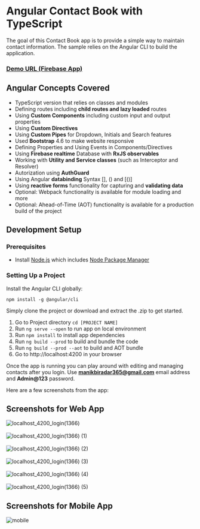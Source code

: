 # Angular Contact Book with TypeScript

The goal of this Contact Book app is to provide a simple way to maintain contact information. The sample relies on the Angular CLI to build the application.
### [Demo URL (Firebase App)]


## Angular Concepts Covered

* TypeScript version that relies on classes and modules
* Defining routes including **child routes and lazy loaded** routes
* Using **Custom Components** including custom input and output properties
* Using **Custom Directives**
* Using **Custom Pipes** for Dropdown, Initials and Search features
* Used **Bootstrap** 4.6 to make website responsive
* Defining Properties and Using Events in Components/Directives
* Using **Firebase realtime** Database with **RxJS observables**
* Working with **Utility and Service classes** (such as Interceptor and Resolver)
* Autorization using **AuthGuard**
* Using Angular **databinding** Syntax [], () and [()]
* Using **reactive forms** functionality for capturing and **validating data**
* Optional: Webpack functionality is available for module loading and more
* Optional: Ahead-of-Time (AOT) functionality is available for a production build of the project


## Development Setup

### Prerequisites

- Install [Node.js] which includes [Node Package Manager][npm]

### Setting Up a Project

Install the Angular CLI globally:

```
npm install -g @angular/cli
```

Simply clone the project or download and extract the .zip to get started. 
1. Go to Project directory `cd [PROJECT NAME]`
1. Run `ng serve --open` to run app on local environment 
1. Run `npm install` to install app dependencies
1. Run `ng build --prod` to build and bundle the code
1. Run `ng build --prod --aot` to build and AOT bundle
1. Go to http://localhost:4200 in your browser 


Once the app is running you can play around with editing and managing contacts after you login. Use **manikbiradar365@gmail.com** email address and **Admin@123** password.

Here are a few screenshots from the app:<br />

## Screenshots for Web App
![localhost_4200_login(1366)](https://user-images.githubusercontent.com/64681145/123249923-1f353480-d507-11eb-8d06-c402d69f410a.png)<br /><br />
![localhost_4200_login(1366) (1)](https://user-images.githubusercontent.com/64681145/123249928-20666180-d507-11eb-9624-86e3b2c00237.png)<br /><br />
![localhost_4200_login(1366) (2)](https://user-images.githubusercontent.com/64681145/123249930-20666180-d507-11eb-9841-0d62f618eceb.png)<br /><br />
![localhost_4200_login(1366) (3)](https://user-images.githubusercontent.com/64681145/123249932-20fef800-d507-11eb-947d-e7135fa6e2ee.png)<br /><br />
![localhost_4200_login(1366) (4)](https://user-images.githubusercontent.com/64681145/123249933-21978e80-d507-11eb-86e1-1f11444799a7.png)<br /><br />
![localhost_4200_login(1366) (5)](https://user-images.githubusercontent.com/64681145/123249934-21978e80-d507-11eb-913e-e5ca715ad48e.png)<br />




## Screenshots for Mobile App

![mobile](https://user-images.githubusercontent.com/64681145/123252210-a8e60180-d509-11eb-9da0-7b62f3b810b1.jpg)<br />

[node.js]: https://nodejs.org/
[npm]: https://www.npmjs.com/get-npm

[Demo URL (Firebase App)]: https://contact-book-4788a.firebaseapp.com/



